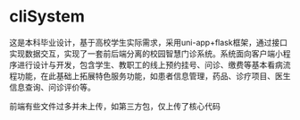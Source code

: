 # cliSystem
这是本科毕业设计，基于高校学生实际需求，采用uni-app+flask框架，通过接口实现数据交互，实现了一套前后端分离的校园智慧门诊系统。系统面向客户端小程序进行设计与开发，包含学生、教职工的线上预约挂号、问诊、缴费等基本看病流程功能，在此基础上拓展特色服务功能，如患者信息管理，药品、诊疗项目、医生信息查询、问诊评价等。

前端有些文件过多并未上传，如第三方包，仅上传了核心代码
